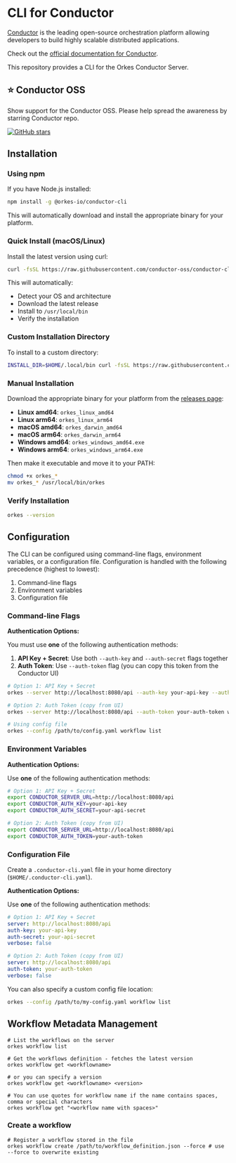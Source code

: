 # CLI for Conductor

[Conductor](https://www.conductor-oss.org/) is the leading open-source orchestration platform allowing developers to build highly scalable distributed applications.

Check out the [official documentation for Conductor](https://orkes.io/content).

This repository provides a CLI for the Orkes Conductor Server.

## ⭐ Conductor OSS

Show support for the Conductor OSS.  Please help spread the awareness by starring Conductor repo.

[![GitHub stars](https://img.shields.io/github/stars/conductor-oss/conductor.svg?style=social&label=Star&maxAge=)](https://GitHub.com/conductor-oss/conductor/)

## Installation

### Using npm

If you have Node.js installed:

```bash
npm install -g @orkes-io/conductor-cli
```

This will automatically download and install the appropriate binary for your platform.

### Quick Install (macOS/Linux)

Install the latest version using curl:

```bash
curl -fsSL https://raw.githubusercontent.com/conductor-oss/conductor-cli/main/install.sh | sh
```

This will automatically:
- Detect your OS and architecture
- Download the latest release
- Install to `/usr/local/bin`
- Verify the installation

### Custom Installation Directory

To install to a custom directory:

```bash
INSTALL_DIR=$HOME/.local/bin curl -fsSL https://raw.githubusercontent.com/conductor-oss/conductor-cli/main/install.sh | sh
```

### Manual Installation

Download the appropriate binary for your platform from the [releases page](https://github.com/conductor-oss/conductor-cli/releases):

- **Linux amd64**: `orkes_linux_amd64`
- **Linux arm64**: `orkes_linux_arm64`
- **macOS amd64**: `orkes_darwin_amd64`
- **macOS arm64**: `orkes_darwin_arm64`
- **Windows amd64**: `orkes_windows_amd64.exe`
- **Windows arm64**: `orkes_windows_arm64.exe`

Then make it executable and move it to your PATH:

```bash
chmod +x orkes_*
mv orkes_* /usr/local/bin/orkes
```

### Verify Installation

```bash
orkes --version
```

## Configuration

The CLI can be configured using command-line flags, environment variables, or a configuration file. Configuration is handled with the following precedence (highest to lowest):

1. Command-line flags
2. Environment variables
3. Configuration file

### Command-line Flags

**Authentication Options:**

You must use **one** of the following authentication methods:

1. **API Key + Secret**: Use both `--auth-key` and `--auth-secret` flags together
2. **Auth Token**: Use `--auth-token` flag (you can copy this token from the Conductor UI)

```bash
# Option 1: API Key + Secret
orkes --server http://localhost:8080/api --auth-key your-api-key --auth-secret your-api-secret workflow list

# Option 2: Auth Token (copy from UI)
orkes --server http://localhost:8080/api --auth-token your-auth-token workflow list

# Using config file
orkes --config /path/to/config.yaml workflow list
```

### Environment Variables

**Authentication Options:**

Use **one** of the following authentication methods:

```bash
# Option 1: API Key + Secret
export CONDUCTOR_SERVER_URL=http://localhost:8080/api
export CONDUCTOR_AUTH_KEY=your-api-key
export CONDUCTOR_AUTH_SECRET=your-api-secret

# Option 2: Auth Token (copy from UI)
export CONDUCTOR_SERVER_URL=http://localhost:8080/api
export CONDUCTOR_AUTH_TOKEN=your-auth-token
```

### Configuration File

Create a `.conductor-cli.yaml` file in your home directory (`$HOME/.conductor-cli.yaml`).

**Authentication Options:**

Use **one** of the following authentication methods:

```yaml
# Option 1: API Key + Secret
server: http://localhost:8080/api
auth-key: your-api-key
auth-secret: your-api-secret
verbose: false
```

```yaml
# Option 2: Auth Token (copy from UI)
server: http://localhost:8080/api
auth-token: your-auth-token
verbose: false
```

You can also specify a custom config file location:

```bash
orkes --config /path/to/my-config.yaml workflow list
```

## Workflow Metadata Management

```shell
# List the workflows on the server
orkes workflow list

# Get the workflows definition - fetches the latest version
orkes workflow get <workflowname>

# or you can specify a version
orkes workflow get <workflowname> <version>

# You can use quotes for workflow name if the name contains spaces, comma or special characters
orkes workflow get "<workflow name with spaces>"

```
### Create a workflow
```shell
# Register a workflow stored in the file
orkes workflow create /path/to/workflow_definition.json --force # use --force to overwrite existing
```
